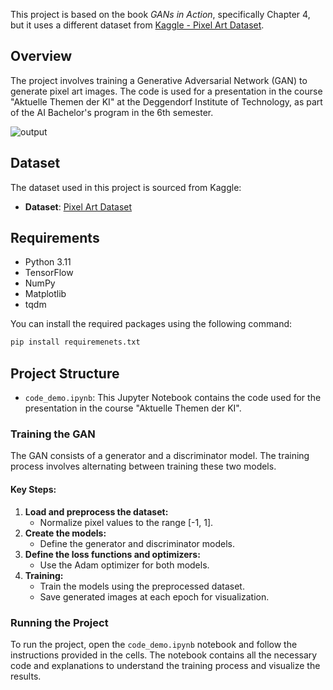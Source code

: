 This project is based on the book *GANs in Action*, specifically Chapter 4, but it uses a different dataset from [Kaggle - Pixel Art Dataset](https://www.kaggle.com/datasets/ebrahimelgazar/pixel-art).

## Overview

The project involves training a Generative Adversarial Network (GAN) to generate pixel art images. The code is used for a presentation in the course "Aktuelle Themen der KI" at the Deggendorf Institute of Technology, as part of the AI Bachelor's program in the 6th semester.

![output](https://github.com/RomanGoEmpire/thd-ki-seminar-dc-gans/assets/71276897/255ac91e-b24d-47ad-ac6a-c64171240a19)


## Dataset

The dataset used in this project is sourced from Kaggle:
- **Dataset**: [Pixel Art Dataset](https://www.kaggle.com/datasets/ebrahimelgazar/pixel-art)

## Requirements

- Python 3.11
- TensorFlow
- NumPy
- Matplotlib
- tqdm

You can install the required packages using the following command:

```bash
pip install requiremenets.txt
```


## Project Structure
- `code_demo.ipynb`: This Jupyter Notebook contains the code used for the presentation in the course "Aktuelle Themen der KI".
### Training the GAN
The GAN consists of a generator and a discriminator model. The training process involves alternating between training these two models.

#### Key Steps:
1. **Load and preprocess the dataset:**  
    - Normalize pixel values to the range [-1, 1].
2. **Create the models:**  
    - Define the generator and discriminator models.
3. **Define the loss functions and optimizers:**
    - Use the Adam optimizer for both models.
4. **Training:**
    - Train the models using the preprocessed dataset.
    - Save generated images at each epoch for visualization.


### Running the Project
To run the project, open the `code_demo.ipynb` notebook and follow the instructions provided in the cells. The notebook contains all the necessary code and explanations to understand the training process and visualize the results.
